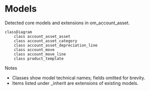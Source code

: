 # Models

Detected core models and extensions in om_account_asset.

```mermaid
classDiagram
    class account_asset_asset
    class account_asset_category
    class account_asset_depreciation_line
    class account_move
    class account_move_line
    class product_template
```

Notes
- Classes show model technical names; fields omitted for brevity.
- Items listed under _inherit are extensions of existing models.
